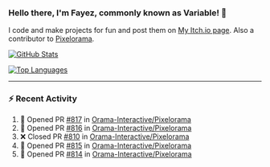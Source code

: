 ### Hello there, I'm Fayez, commonly known as Variable! 👋
I code and make projects for fun and post them on [My Itch.io page](https://variable-industries.itch.io/). Also a contributor to [Pixelorama](https://github.com/Orama-Interactive/Pixelorama).

[![GitHub Stats](https://github-readme-stats.vercel.app/api/?username=Variable-ind&show_icons=true&theme=merko)](https://github.com/anuraghazra/github-readme-stats)

[![Top Languages](https://github-readme-stats.vercel.app/api/top-langs/?username=Variable-ind&layout=compact&theme=merko)](https://github.com/anuraghazra/github-readme-stats)

---

### :zap: Recent Activity

<!--START_SECTION:activity-->
1. 💪 Opened PR [#817](https://github.com/Orama-Interactive/Pixelorama/pull/817) in [Orama-Interactive/Pixelorama](https://github.com/Orama-Interactive/Pixelorama)
2. 💪 Opened PR [#816](https://github.com/Orama-Interactive/Pixelorama/pull/816) in [Orama-Interactive/Pixelorama](https://github.com/Orama-Interactive/Pixelorama)
3. ❌ Closed PR [#810](https://github.com/Orama-Interactive/Pixelorama/pull/810) in [Orama-Interactive/Pixelorama](https://github.com/Orama-Interactive/Pixelorama)
4. 💪 Opened PR [#815](https://github.com/Orama-Interactive/Pixelorama/pull/815) in [Orama-Interactive/Pixelorama](https://github.com/Orama-Interactive/Pixelorama)
5. 💪 Opened PR [#814](https://github.com/Orama-Interactive/Pixelorama/pull/814) in [Orama-Interactive/Pixelorama](https://github.com/Orama-Interactive/Pixelorama)
<!--END_SECTION:activity-->

<!--
**Variable-ind/Variable-ind** is a ✨ _special_ ✨ repository because its `README.md` (this file) appears on your GitHub profile.

Here are some ideas to get you started:
- 🌱 I’m currently studying at ...
- 🔭 I’m currently working on ...
- 👯 I’m looking to collaborate on ...
- 🤔 I’m looking for help with ...
- 💬 Ask me about ...
- 📫 How to reach me: ...
- ⚡ Fun fact: ...
-->
